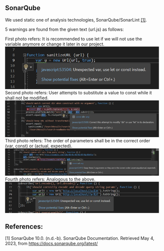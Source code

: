 ## SonarQube

We used static one of analysis technologies, SonarQube/SonarLint [[1]](#1).


5 warnings are found from the given text (url.js) as follows:

First photo refers:
It is recommended to use let if we will not use the variable anymore or change it later in our project.
![](static_analysis_ss/warning1.PNG)
Second photo refers:
User attempts to substitute a value to const while it shall not be modified.
![](static_analysis_ss/warning2.PNG)
Third photo refers:
The order of parameters shall be in the correct order (var, const) or (actual, expected). 
![](static_analysis_ss/warning3.PNG)
Fourth photo refers:
Analogous to the above.
![](static_analysis_ss/warning4.PNG)

## References:
<a id="1">[1]</a> 
SonarQube 10.0. (n.d.-b). SonarQube Documentation. Retrieved May 4, 2023, from https://docs.sonarqube.org/latest/
